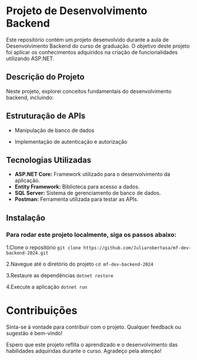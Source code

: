 # **Projeto de Desenvolvimento Backend**

Este repositório contém um projeto desenvolvido durante a aula de Desenvolvimento Backend do curso de graduação. O objetivo deste projeto foi aplicar os conhecimentos adquiridos na criação de funcionalidades utilizando ASP.NET.

## **Descrição do Projeto**
Neste projeto, explorei conceitos fundamentais do desenvolvimento backend, incluindo:

## **Estruturação de APIs**

* Manipulação de banco de dados

- Implementação de autenticação e autorização

## **Tecnologias Utilizadas**
- **ASP.NET Core:** Framework utilizado para o desenvolvimento da aplicação.
- **Entity Framework:** Biblioteca para acesso a dados.
- **SQL Server:** Sistema de gerenciamento de banco de dados.
- **Postman:** Ferramenta utilizada para testar as APIs.

## **Instalação**
### Para rodar este projeto localmente, siga os passos abaixo:

1.Clone o repositório
`git clone https://github.com/Juliarobertasa/mf-dev-backend-2024.git`

2.Navegue até o diretório do projeto
`cd mf-dev-backend-2024`

3.Restaure as dependências
`dotnet restore`

4.Execute a aplicação
`dotnet run`


# **Contribuições**
Sinta-se à vontade para contribuir com o projeto. Qualquer feedback ou sugestão é bem-vindo!

Espero que este projeto reflita o aprendizado e o desenvolvimento das habilidades adquiridas durante o curso. Agradeço pela atenção!
